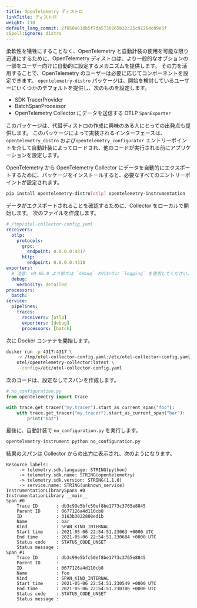 ```yaml
---
title: OpenTelemetry ディストロ
linkTitle: ディストロ
weight: 110
default_lang_commit: 2f850a610b5f7da5730265b32c25c9226dc09e5f
cSpell:ignore: distro
---
```


柔軟性を犠牲にすることなく、OpenTelemetry と自動計装の使用を可能な限り迅速にするために、OpenTelemetry ディストロは、より一般的なオプションの一部をユーザー向けに自動的に設定するメカニズムを提供します。
その力を活用することで、OpenTelemetry のユーザーは必要に応じてコンポーネントを設定できます。
`opentelemetry-distro` パッケージは、開始を検討しているユーザーにいくつかのデフォルトを提供し、次のものを設定します。

- SDK TracerProvider
- BatchSpanProcessor
- OpenTelemetry Collector にデータを送信する OTLP `SpanExporter`

このパッケージは、代替ディストロの作成に興味のある人にとっての出発点も提供します。
このパッケージによって実装されるインターフェースは、`opentelemetry_distro` および`opentelemetry_configurator` エントリーポイントを介して自動計装によってロードされ、他のコードが実行される前にアプリケーションを設定します。

OpenTelemetry から OpenTelemetry Collector にデータを自動的にエクスポートするために、パッケージをインストールすると、必要なすべてのエントリーポイントが設定されます。

```sh
pip install opentelemetry-distro[otlp] opentelemetry-instrumentation
```

データがエクスポートされることを確認するために、Collector をローカルで開始します。
次のファイルを作成します。

```yaml
# /tmp/otel-collector-config.yaml
receivers:
  otlp:
    protocols:
      grpc:
        endpoint: 0.0.0.0:4317
      http:
        endpoint: 0.0.0.0:4318
exporters:
  # 注意: v0.86.0 より前では `debug` の代わりに `logging` を使用してください。
  debug:
    verbosity: detailed
processors:
  batch:
service:
  pipelines:
    traces:
      receivers: [otlp]
      exporters: [debug]
      processors: [batch]
```

次に Docker コンテナを開始します。

```sh
docker run -p 4317:4317 \
    -v /tmp/otel-collector-config.yaml:/etc/otel-collector-config.yaml \
    otel/opentelemetry-collector:latest \
    --config=/etc/otel-collector-config.yaml
```

次のコードは、設定なしでスパンを作成します。

```python
# no_configuration.py
from opentelemetry import trace

with trace.get_tracer("my.tracer").start_as_current_span("foo"):
    with trace.get_tracer("my.tracer").start_as_current_span("bar"):
        print("baz")
```

最後に、自動計装で `no_configuration.py` を実行します。

```sh
opentelemetry-instrument python no_configuration.py
```

結果のスパンは Collector からの出力に表示され、次のようになります。

```nocode
Resource labels:
     -> telemetry.sdk.language: STRING(python)
     -> telemetry.sdk.name: STRING(opentelemetry)
     -> telemetry.sdk.version: STRING(1.1.0)
     -> service.name: STRING(unknown_service)
InstrumentationLibrarySpans #0
InstrumentationLibrary __main__
Span #0
    Trace ID       : db3c99e5bfc50ef8be1773c3765e8845
    Parent ID      : 0677126a4d110cb8
    ID             : 3163b3022808ed1b
    Name           : bar
    Kind           : SPAN_KIND_INTERNAL
    Start time     : 2021-05-06 22:54:51.23063 +0000 UTC
    End time       : 2021-05-06 22:54:51.230684 +0000 UTC
    Status code    : STATUS_CODE_UNSET
    Status message :
Span #1
    Trace ID       : db3c99e5bfc50ef8be1773c3765e8845
    Parent ID      :
    ID             : 0677126a4d110cb8
    Name           : foo
    Kind           : SPAN_KIND_INTERNAL
    Start time     : 2021-05-06 22:54:51.230549 +0000 UTC
    End time       : 2021-05-06 22:54:51.230706 +0000 UTC
    Status code    : STATUS_CODE_UNSET
    Status message :
```
